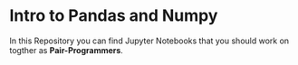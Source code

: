 # Intro to Pandas and Numpy

In this Repository you can find Jupyter Notebooks that you should work on togther as **Pair-Programmers**.



